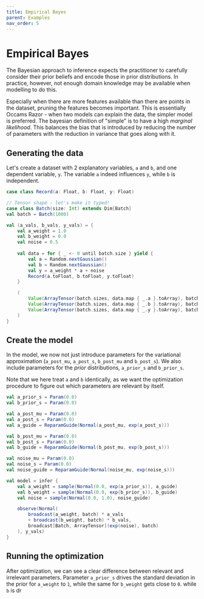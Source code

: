 ```yaml
---
title: Empirical Bayes
parent: Examples
nav_order: 5
---
```

# Empirical Bayes
The Bayesian approach to inference expects the practitioner to carefully
consider their prior beliefs and encode those in prior distributions.  In
practice, however, not enough domain knowledge may be available when
modelling to do this.

Especially when there are more features available than there are points
in the dataset, pruning the features becomes important.  This is essentially
Occams Razor - when two models can explain the data, the simpler model is
preferred.  The bayesian definition of "simple" is to have a high *marginal
likelihood*.  This balances the bias that is introduced by reducing the number
of parameters with the reduction in variance that goes along with it.

## Generating the data
Let's create a dataset with 2 explanatory variables, `a` and `b`, and one
dependent variable, `y`.  The variable `a` indeed influences `y`, while `b`
is independent.
```scala
case class Record(a: Float, b: Float, y: Float)

// Tensor shape - let's make it typed!
case class Batch(size: Int) extends Dim[Batch]
val batch = Batch(1000)

val (a_vals, b_vals, y_vals) = {
    val a_weight = 1.0
    val b_weight = 0.0
    val noise = 0.5
    
    val data = for { _ <- 0 until batch.size } yield {
        val a = Random.nextGaussian()
        val b = Random.nextGaussian()
        val y = a_weight * a + noise
        Record(a.toFloat, b.toFloat, y.toFloat)
    }

    (
        Value(ArrayTensor(batch.sizes, data.map { _.a }.toArray), batch),
        Value(ArrayTensor(batch.sizes, data.map { _.b }.toArray), batch),
        Value(ArrayTensor(batch.sizes, data.map { _.y }.toArray), batch)
    )
}
```

## Create the model
In the model, we now not just introduce parameters for the variational
approximation (`a_post_mu`, `a_post_s`, `b_post_mu` and `b_post_s`).  We also
include parameters for the *prior* distributions, `a_prior_s` and `b_prior_s`.

Note that we here treat `a` and `b` identically, as we want the optimization
procedure to figure out which parameters are relevant by itself.
```scala
val a_prior_s = Param(0.0)
val b_prior_s = Param(0.0)

val a_post_mu = Param(0.0)
val a_post_s = Param(0.0)
val a_guide = ReparamGuide(Normal(a_post_mu, exp(a_post_s)))

val b_post_mu = Param(0.0)
val b_post_s = Param(0.0)
val b_guide = ReparamGuide(Normal(b_post_mu, exp(b_post_s)))

val noise_mu = Param(0.0)
val noise_s = Param(0.0)
val noise_guide = ReparamGuide(Normal(noise_mu, exp(noise_s)))

val model = infer {
    val a_weight = sample(Normal(0.0, exp(a_prior_s)), a_guide)
    val b_weight = sample(Normal(0.0, exp(b_prior_s)), b_guide)
    val noise = sample(Normal(0.0, 1.0), noise_guide)

    observe(Normal(
        broadcast(a_weight, batch) * a_vals
        + broadcast(b_weight, batch) * b_vals,
        broadcast[Batch, ArrayTensor](exp(noise), batch)
    ), y_vals)
}
```

## Running the optimization
After optimization, we can see a clear difference between relevant and
irrelevant parameters.  Parameter `a_prior_s` drives the standard deviation
in the prior for `a_weight` to `1`, while the same for `b_weight` gets close to
`0`.
while `b` is dr

